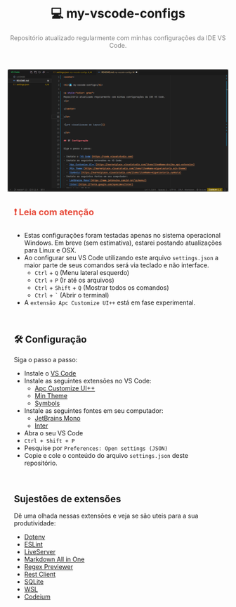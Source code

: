 <center>

<div>
  <h1>💻 my-vscode-configs</h1>
  <p style="color: gray">
  Repositório atualizado regularmente com minhas configurações da IDE VS Code.
  </p>
</div>

</center>

</br>

![pré visualizacao do layout](/assets/preview.png)


<div style="display: flex; flex-direction: column; padding: 15px 15px 25px 15px; border-radius: 24px">
  <span style="color: #e74c3c; font-size: 20px; font-weight: bold; padding-bottom: 10px">❗ Leia com atenção</span>
  
  - Estas configurações foram testadas apenas no sistema operacional Windows. Em breve (sem estimativa), estarei postando atualizações para Linux e OSX.
  - Ao configurar seu VS Code utilizando este arquivo `settings.json` a maior parte de seus comandos será via teclado e não interface.
    - <code>Ctrl</code> + <code>Q</code> (Menu lateral esquerdo)
    - <code>Ctrl</code> + <code>P</code> (Ir até os arquivos)
    - <code>Ctrl</code> + <code>Shift</code> + <code>Q</code> (Mostrar todos os comandos)
    - <code>Ctrl</code> + <code>`</code> (Abrir o terminal)
  - A <code>extensão Apc Customize UI++</code> está em fase experimental.
<div>

</br>

## 🛠️ Configuração

Siga o passo a passo:

- Instale o [VS Code](https://code.visualstudio.com)
- Instale as seguintes extensões no VS Code:
  - [Apc Customize UI++](https://marketplace.visualstudio.com/items?itemName=drcika.apc-extension)
  - [Min Theme](https://marketplace.visualstudio.com/items?itemName=miguelsolorio.min-theme)
  - [Symbols](https://marketplace.visualstudio.com/items?itemName=miguelsolorio.symbols)
- Instale as seguintes fontes em seu computador:
  - [JetBrains Mono](https://www.jetbrains.com/pt-br/lp/mono/)
  - [Inter](https://fonts.google.com/specimen/Inter)
- Abra o seu VS Code
- ``Ctrl + Shift + P``
- Pesquise por ``Preferences: Open settings (JSON)``
- Copie e cole o conteúdo do arquivo `settings.json` deste repositório.

</br>

## Sujestões de extensões

Dê uma olhada nessas extensões e veja se são uteis para a sua produtividade:

- [Dotenv](https://marketplace.visualstudio.com/items?itemName=dotenv.dotenv-vscode)
- [ESLint](https://marketplace.visualstudio.com/items?itemName=dbaeumer.vscode-eslint)
- [LiveServer](https://marketplace.visualstudio.com/items?itemName=ritwickdey.LiveServer)
- [Markdown All in One](https://marketplace.visualstudio.com/items?itemName=yzhang.markdown-all-in-one)
- [Regex Previewer](https://marketplace.visualstudio.com/items?itemName=chrmarti.regex)
- [Rest Client](https://marketplace.visualstudio.com/items?itemName=humao.rest-client)
- [SQLite](https://marketplace.visualstudio.com/items?itemName=alexcvzz.vscode-sqlite)
- [WSL](https://marketplace.visualstudio.com/items?itemName=ms-vscode-remote.remote-wsl)
- [Codeium](https://marketplace.visualstudio.com/items?itemName=Codeium.codeium)
